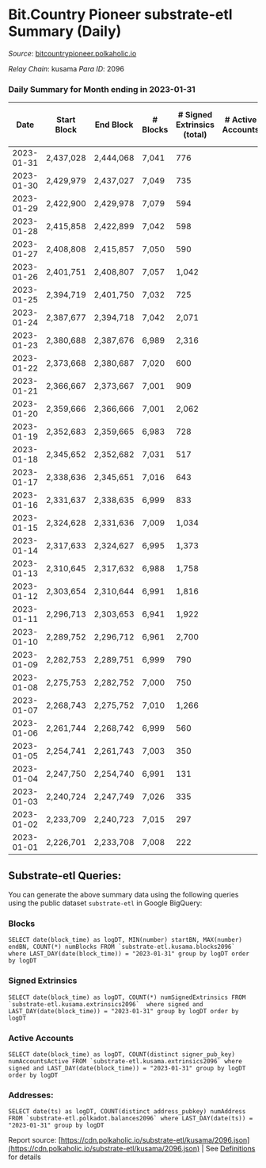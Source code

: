 # Bit.Country Pioneer substrate-etl Summary (Daily)

_Source_: [bitcountrypioneer.polkaholic.io](https://bitcountrypioneer.polkaholic.io)

*Relay Chain*: kusama
*Para ID*: 2096



### Daily Summary for Month ending in 2023-01-31


| Date | Start Block | End Block | # Blocks | # Signed Extrinsics (total) | # Active Accounts | # Passive | # New | # Addresses with Balances | # Events | # Transfers | # XCM Transfers In | # XCM Transfers Out |
| ---- | ----------- | --------- | -------- | --------------------------- | ----------------- | --------- | ----- | ------------------------- | -------- | ----------- | ------------------ | ------------------- |
| 2023-01-31 | 2,437,028 | 2,444,068 | 7,041  | 776 |  | 48 | 22 | 24,704 | 28,220 | 7,119 ($16,769.96) |   |   |
| 2023-01-30 | 2,429,979 | 2,437,027 | 7,049  | 735 |  | 44 | 23 | 24,689 | 27,350 | 6,929 ($16,991.48) |   | 1 ($0.27) |
| 2023-01-29 | 2,422,900 | 2,429,978 | 7,079  | 594 |  | 67 | 29 | 24,668 | 27,400 | 6,669 ($21,050.27) |   |   |
| 2023-01-28 | 2,415,858 | 2,422,899 | 7,042  | 598 |  | 46 | 16 | 24,642 | 26,459 | 7,072 ($50,626.34) |   |   |
| 2023-01-27 | 2,408,808 | 2,415,857 | 7,050  | 590 |  | 58 | 39 | 24,637 | 26,099 | 6,571 ($55,446.34) |   |   |
| 2023-01-26 | 2,401,751 | 2,408,807 | 7,057  | 1,042 |  | 42 | 28 | 24,600 | 30,708 | 7,531 ($35,619.89) |   |   |
| 2023-01-25 | 2,394,719 | 2,401,750 | 7,032  | 725 |  | 48 | 33 | 24,580 | 27,664 | 7,144 ($25,815.05) |   |   |
| 2023-01-24 | 2,387,677 | 2,394,718 | 7,042  | 2,071 |  | 94 | 172 | 24,552 | 40,121 | 8,455 ($83,442.14) |   |   |
| 2023-01-23 | 2,380,688 | 2,387,676 | 6,989  | 2,316 |  | 55 | 125 | 24,402 | 57,200 | 8,387 ($105,444.14) |   |   |
| 2023-01-22 | 2,373,668 | 2,380,687 | 7,020  | 600 |  | 45 | 12 | 24,299 | 26,476 | 6,943 ($5,822.41) |   |   |
| 2023-01-21 | 2,366,667 | 2,373,667 | 7,001  | 909 |  | 41 | 41 | 24,289 | 29,215 | 7,345 ($24,500.72) |   |   |
| 2023-01-20 | 2,359,666 | 2,366,666 | 7,001  | 2,062 |  | 99 | 137 | 24,262 | 40,237 | 8,574 ($104,572.50) | 1 ($1.68) | 1 ($1.68) |
| 2023-01-19 | 2,352,683 | 2,359,665 | 6,983  | 728 |  | 28 | 9 | 24,158 | 29,661 | 6,875 ($57,168.07) |   |   |
| 2023-01-18 | 2,345,652 | 2,352,682 | 7,031  | 517 |  | 36 | 7 | 24,161 | 25,489 | 6,706 ($11,864.37) |   | 1 ($0.05) |
| 2023-01-17 | 2,338,636 | 2,345,651 | 7,016  | 643 |  | 42 | 6 | 24,156 | 27,577 | 7,090 ($14,857.12) |   |   |
| 2023-01-16 | 2,331,637 | 2,338,635 | 6,999  | 833 |  | 43 | 6 | 24,152 | 29,229 | 7,396 ($11,778.07) |   |   |
| 2023-01-15 | 2,324,628 | 2,331,636 | 7,009  | 1,034 |  | 34 | 4 | 24,172 | 30,661 | 7,254 ($23,502.57) |   |   |
| 2023-01-14 | 2,317,633 | 2,324,627 | 6,995  | 1,373 |  | 64 | 27 | 24,183 | 34,996 | 7,659 ($28,758.20) |   |   |
| 2023-01-13 | 2,310,645 | 2,317,632 | 6,988  | 1,758 |  | 64 | 10 | 24,165 | 39,377 | 7,800 ($15,386.58) |   |   |
| 2023-01-12 | 2,303,654 | 2,310,644 | 6,991  | 1,816 |  | 74 | 36 | 24,256 | 41,559 | 8,082 ($37,255.43) | 1 ($0.02) |   |
| 2023-01-11 | 2,296,713 | 2,303,653 | 6,941  | 1,922 |  | 61 | 32 | 24,232 | 49,436 | 7,926 ($28,539.36) |   |   |
| 2023-01-10 | 2,289,752 | 2,296,712 | 6,961  | 2,700 |  | 59 | 21 | 24,210 | 55,994 | 8,255 ($34,167.57) |   |   |
| 2023-01-09 | 2,282,753 | 2,289,751 | 6,999  | 790 |  | 74 | 44 | 24,212 | 27,983 | 6,872 ($12,766.72) | 1 ($0.02) |   |
| 2023-01-08 | 2,275,753 | 2,282,752 | 7,000  | 750 |  | 30 | 9 | 24,184 | 132,595 | 6,880 ($6,801.99) |   |   |
| 2023-01-07 | 2,268,743 | 2,275,752 | 7,010  | 1,266 |  | 40 | 4 | 24,195 | 217,403 | 7,866 ($44,240.66) |   |   |
| 2023-01-06 | 2,261,744 | 2,268,742 | 6,999  | 560 |  | 38 | 7 | 24,199 | 26,810 | 6,558 ($11,761.84) |   |   |
| 2023-01-05 | 2,254,741 | 2,261,743 | 7,003  | 350 |  | 38 | 17 | 24,197 | 22,982 | 5,952 ($9,841.65) |   |   |
| 2023-01-04 | 2,247,750 | 2,254,740 | 6,991  | 131 |  | 17 | 2 | 24,188 | 19,325 | 4,195 ($7,306.28) |   |   |
| 2023-01-03 | 2,240,724 | 2,247,749 | 7,026  | 335 |  | 13 | 4 | 24,190 | 22,295 | 5,428 ($6,100.80) |   |   |
| 2023-01-02 | 2,233,709 | 2,240,723 | 7,015  | 297 |  | 26 | 6 | 24,187 | 21,636 | 4,888 ($11,607.59) |   |   |
| 2023-01-01 | 2,226,701 | 2,233,708 | 7,008  | 222 |  | 12 | 1 | 24,181 | 20,422 | 4,540 ($7,934.76) |   |   |

## Substrate-etl Queries:
You can generate the above summary data using the following queries using the public dataset `substrate-etl` in Google BigQuery:


### Blocks
```
SELECT date(block_time) as logDT, MIN(number) startBN, MAX(number) endBN, COUNT(*) numBlocks FROM `substrate-etl.kusama.blocks2096`  where LAST_DAY(date(block_time)) = "2023-01-31" group by logDT order by logDT
```


### Signed Extrinsics
```
SELECT date(block_time) as logDT, COUNT(*) numSignedExtrinsics FROM `substrate-etl.kusama.extrinsics2096`  where signed and LAST_DAY(date(block_time)) = "2023-01-31" group by logDT order by logDT
```


### Active Accounts
```
SELECT date(block_time) as logDT, COUNT(distinct signer_pub_key) numAccountsActive FROM `substrate-etl.kusama.extrinsics2096` where signed and LAST_DAY(date(block_time)) = "2023-01-31" group by logDT order by logDT
```


### Addresses:
```
SELECT date(ts) as logDT, COUNT(distinct address_pubkey) numAddress FROM `substrate-etl.polkadot.balances2096` where LAST_DAY(date(ts)) = "2023-01-31" group by logDT
```



Report source: [https://cdn.polkaholic.io/substrate-etl/kusama/2096.json](https://cdn.polkaholic.io/substrate-etl/kusama/2096.json) | See [Definitions](/DEFINITIONS.md) for details
